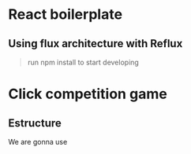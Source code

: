 # React boilerplate

## Using flux architecture with Reflux

> run npm install to start developing

# Click competition game

## Estructure
We are gonna use 

